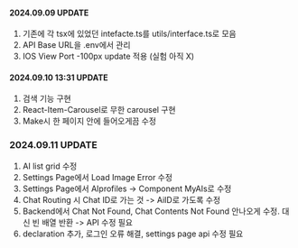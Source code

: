 #### 2024.09.09 UPDATE

1. 기존에 각 tsx에 있었던 intefacte.ts를 utils/interface.ts로 모음
2. API Base URL을 .env에서 관리
3. IOS View Port -100px update 적용 (실험 아직 X)

#### 2024.09.10 13:31 UPDATE

1. 검색 기능 구현
2. React-Item-Carousel로 무한 carousel 구현
3. Make시 한 페이지 안에 들어오게끔 수정

### 2024.09.11 UPDATE

1. AI list grid 수정
2. Settings Page에서 Load Image Error 수정
3. Settings Page에서 AIprofiles -> Component MyAIs로 수정
4. Chat Routing 시 Chat ID로 가는 것 -> AiID로 가도록 수정
5. Backend에서 Chat Not Found, Chat Contents Not Found 안나오게 수정. 대신 빈 배열 반환 -> API 수정 필요
6. declaration 추가, 로그인 오류 해결, settings page api 수정 필요
